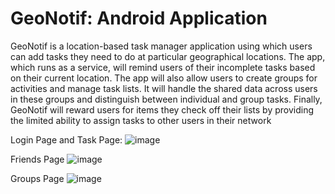 # GeoNotif: Android Application

GeoNotif is a location-based task manager application using which users can add tasks they
need to do at particular geographical locations. The app, which runs as a service, will remind
users of their incomplete tasks based on their current location. The app will also allow users to
create groups for activities and manage task lists. It will handle the shared data across users in
these groups and distinguish between individual and group tasks. Finally, GeoNotif will reward
users for items they check off their lists by providing the limited ability to assign tasks to other
users in their network

Login Page and Task Page:
![image](https://github.com/Srijha09/GeoNotif/assets/50697493/efec96a9-c4ad-4f56-8d45-1e3db7b93f29)

Friends Page
![image](https://github.com/Srijha09/GeoNotif/assets/50697493/f36df17c-0755-440e-ae53-5ed73d7e54c4)


Groups Page
![image](https://github.com/Srijha09/GeoNotif/assets/50697493/298c176a-d312-4598-9d41-a937302e7cc6)



